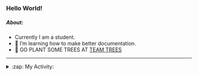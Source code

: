 ### Hello World!

##### About:
- Currently I am a student.
- 🌱 I’m learning how to make better documentation.
- 🌱 GO PLANT SOME TREES AT [TEAM TREES](https://teamtrees.org/)

---
<details>
  <summary>:zap: My Activity:</summary>
  
<!--START_SECTION:waka-->
![Code Time](http://img.shields.io/badge/Code%20Time-1%2C146%20hrs%2053%20mins-blue)

**I'm a Night 🦉** 

```text
🌞 Morning                1439 commits        ██░░░░░░░░░░░░░░░░░░░░░░░   09.25 % 
🌆 Daytime                5489 commits        █████████░░░░░░░░░░░░░░░░   35.30 % 
🌃 Evening                4485 commits        ███████░░░░░░░░░░░░░░░░░░   28.84 % 
🌙 Night                  4138 commits        ███████░░░░░░░░░░░░░░░░░░   26.61 % 
```
📅 **I'm Most Productive on Wednesday** 

```text
Monday                   2334 commits        ████░░░░░░░░░░░░░░░░░░░░░   15.01 % 
Tuesday                  2034 commits        ███░░░░░░░░░░░░░░░░░░░░░░   13.08 % 
Wednesday                3578 commits        ██████░░░░░░░░░░░░░░░░░░░   23.01 % 
Thursday                 1945 commits        ███░░░░░░░░░░░░░░░░░░░░░░   12.51 % 
Friday                   1524 commits        ██░░░░░░░░░░░░░░░░░░░░░░░   09.80 % 
Saturday                 1387 commits        ██░░░░░░░░░░░░░░░░░░░░░░░   08.92 % 
Sunday                   2749 commits        ████░░░░░░░░░░░░░░░░░░░░░   17.68 % 
```


📊 **This Week I Spent My Time On** 

```text
🔥 Editors: 
VS Code                  2 hrs 21 mins       █████████████████████████   100.00 % 

🐱‍💻 Projects: 
giveth-dapps-v2          2 hrs 6 mins        ██████████████████████░░░   89.83 % 
praise                   14 mins             ███░░░░░░░░░░░░░░░░░░░░░░   10.17 % 
```


 Last Updated on 10/07/2023 19:10:14 UTC
<!--END_SECTION:waka-->
</details>
